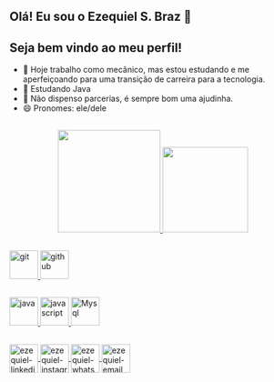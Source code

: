 ## Olá! Eu sou o Ezequiel S. Braz 👋
## Seja bem vindo ao meu perfil! 


- 🔭 Hoje trabalho como mecânico, mas estou estudando e me aperfeiçoando para uma transição de carreira para a tecnologia.
- 🌱 Estudando Java
- 🤔 Não dispenso parcerias, é sempre bom uma ajudinha.
- 😄 Pronomes: ele/dele

##

<div align="center">
  <a href="https://github.com/Ezequielzyyka">
  <img height="180em" src="https://github-readme-stats.vercel.app/api?username=Ezequielzyyka&show_icons=true&theme=highcontrast&include_all_commits=true&count_private=true"/>
  <img height="150em" src="https://github-readme-stats.vercel.app/api/top-langs/?username=Ezequielzyyka&layout=compact&langs_count=7&theme=highcontrast"/>
</div>
  
##
  
<div>
  <a href="https://git-scm.com/" target="_blank"> 
  <img src="https://cdn.icon-icons.com/icons2/2107/PNG/512/file_type_git_icon_130581.png" alt="git" width="50" height="50"/> 
  </a> 
  <a href="https://github-scm.com/" target="_blank"> 
  <img src="https://cdn-icons-png.flaticon.com/512/779/779088.png" alt="github" width="50" height="50"/> 
  </a> 
  
</div>
  
  ##
  
<div>
  <a href="https://www.oracle.com/br/java/" target="_blank"> 
  	<img src="https://img.icons8.com/nolan/344/java-coffee-cup-logo.png" alt="java" width="50" height="50"/> 
  </a> 

  <a href="https://developer.mozilla.org/en-US/docs/Web/JavaScript" target="_blank"> 
  	<img src="https://cdn.icon-icons.com/icons2/2108/PNG/512/javascript_icon_130900.png" alt="javascript" width="50" height="50"/> 
  </a>

  <a href="https://www.mysql.com/" target="_blank"> 
  	<img src="https://cdn.icon-icons.com/icons2/1381/PNG/512/mysqlworkbench_93532.png" alt="Mysql" width="50" height="50"/> 
  </a>
</div>
  
##
  
<div>
  <a href="http://linkedin.com/in/ezequielbraz" target="_blank">
    <img align="center" alt="ezequiel-linkedin" height="50" width="50" src="https://cdn.icon-icons.com/icons2/99/PNG/128/linkedin_socialnetwork_17441.png" style="max-width:100%;">
  </a>

  <a href="https://www.instagram.com/ezequiel_zyyka/" target="_blank">
    <img align="center" alt="ezequiel-instagram" height="50" width="50" src="https://cdn.icon-icons.com/icons2/836/PNG/128/Instagram_icon-icons.com_66804.png" style="max-width:100%;">
  </a>

  <a href="https://wa.me/5511970257147" target="_blank">
    <img align="center" alt="ezequiel-whatsapp" height="50" width="50" src="https://cdn-icons.flaticon.com/png/512/1377/premium/1377218.png?token=exp=1643014087~hmac=0b242496190f4bf1cf2840fa3600aab1" style="max-width:100%;">
  </a>

  <a href="mailto:ezequiel.braz.es@gmail.com" target="_blank">
    <img align="center" alt="ezequiel-email" height="50" width="50" src="https://cdn.icon-icons.com/icons2/272/PNG/512/Email_30017.png" style="max-width:100%;">
  </a>
</div>
  

